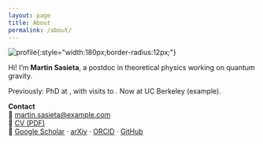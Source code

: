 ```yaml
---
layout: page
title: About
permalink: /about/
---
```


![profile](/assets/profile.jpg){:style="width:180px;border-radius:12px;"}

Hi! I’m **Martin Sasieta**, a postdoc in theoretical physics working on quantum gravity. 

Previously: PhD at <institution>, with visits to <institutions>. Now at UC Berkeley (example).

**Contact**  
📧 martin.sasieta@example.com  
📄 [CV (PDF)](/assets/cv.pdf)  
🔗 [Google Scholar](https://scholar.google.com/...) · [arXiv](https://arxiv.org/a/...) · [ORCID](https://orcid.org/...) · [GitHub](https://github.com/...)  

